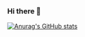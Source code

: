 ### Hi there 👋

[![Anurag's GitHub stats](https://github-readme-stats.vercel.app/api?username=WoosubLeee)](https://github.com/anuraghazra/github-readme-stats)

